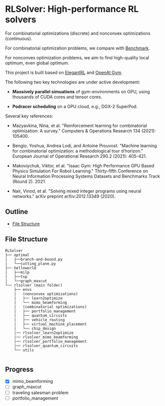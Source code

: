 # RLSolver: High-performance RL solvers

For combinatorial optimizations (discrete) and nonconvex optimizations (continuous).

For combinatorial optimization problems, we compare with [Benchmark](http://plato.asu.edu/bench.html).

For nonconvex optimization problems, we aim to find high-quality local optimum, even global optimum.

This project is built based on [ElegantRL](https://github.com/AI4Finance-Foundation/ElegantRL) and [OpenAI Gym](https://github.com/openai/gym).

The following two key technologies are under active development: 

- **Massively parallel simuations** of gym-environments on GPU, using thousands of CUDA cores and tensor cores.

- **Podracer scheduling** on a GPU cloud, e.g., DGX-2 SuperPod.

Several key references:

- Mazyavkina, Nina, et al. "Reinforcement learning for combinatorial optimization: A survey." Computers & Operations Research 134 (2021): 105400.

- Bengio, Yoshua, Andrea Lodi, and Antoine Prouvost. "Machine learning for combinatorial optimization: a methodological tour d’horizon." European Journal of Operational Research 290.2 (2021): 405-421.

- Makoviychuk, Viktor, et al. "Isaac Gym: High Performance GPU Based Physics Simulation For Robot Learning." Thirty-fifth Conference on Neural Information Processing Systems Datasets and Benchmarks Track (Round 2). 2021.

- Nair, Vinod, et al. "Solving mixed integer programs using neural networks." arXiv preprint arXiv:2012.13349 (2020).


## Outline

- [File Structure](#File-Structure)

## File Structure

```
RLSolver
├── optimal
|   ├──branch-and-bound.py
|   └──cutting_plane.py
├── helloworld
|   ├──milp
|   ├──tsp
|   └──graph_maxcut
└── rlsolver (main folder)
    ├── envs
    |   (nonconvex optimizations)
    |   ├── learn2optimize
    |   └── mimo_beamforming 
    |   (combinatorial optimizations)
    |   ├── portfolio_management
    |   ├── quantum_circuits
    |   ├── vehicle_routing
    |   ├── virtual_machine_placement
    |   └── chip_design
    |── rlsolver_learn2optimize
    |── rlsolver_mimo_beamforming
    |── rlsolver_portfolio_management
    |── rlsolver_quantum_circuits
    └── utils


```

## Progress

- [x] mimo_beamforming
- [ ] graph_maxcut
- [ ] traveling salesman problem
- [ ] portfolio_management

